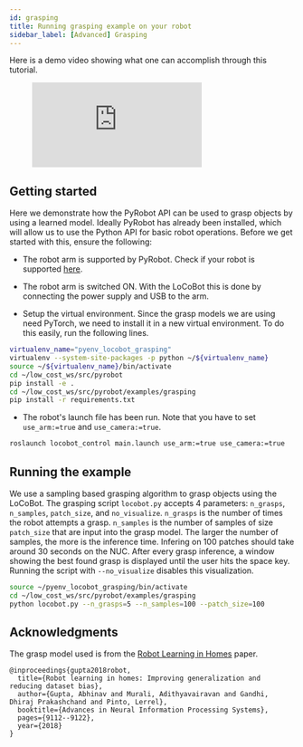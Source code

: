 ```yaml
---
id: grasping
title: Running grasping example on your robot
sidebar_label: [Advanced] Grasping
---
```


Here is a demo video showing what one can accomplish through this tutorial.
<figure class="video_container">
  <iframe class="doc_vid" src="https://www.youtube.com/embed/MdDUE-hCL24" frameborder="0" allow="accelerometer; autoplay; encrypted-media; gyroscope; picture-in-picture" allowfullscreen></iframe>
</figure>

## Getting started

Here we demonstrate how the PyRobot API can be used to grasp objects by using a learned model. Ideally PyRobot has already been installed, which will allow us to use the Python API for basic robot operations. Before we get started with this, ensure the following:

* The robot arm is supported by PyRobot. Check if your robot is supported [here](gs_overview.md).

* The robot arm is switched ON. With the LoCoBot this is done by connecting the power supply and USB to the arm.

* Setup the virtual environment. Since the grasp models we are using need PyTorch, we need to install it in a new virtual environment. To do this easily, run the following lines.

```bash
virtualenv_name="pyenv_locobot_grasping"
virtualenv --system-site-packages -p python ~/${virtualenv_name}
source ~/${virtualenv_name}/bin/activate
cd ~/low_cost_ws/src/pyrobot
pip install -e .
cd ~/low_cost_ws/src/pyrobot/examples/grasping
pip install -r requirements.txt
```

* The robot's launch file has been run. Note that you have to set `use_arm:=true` and `use_camera:=true`.

```bash
roslaunch locobot_control main.launch use_arm:=true use_camera:=true
```

## Running the example

We use a sampling based grasping algorithm to grasp objects using the LoCoBot. The grasping script `locobot.py` accepts 4 parameters: `n_grasps`, `n_samples`, `patch_size`, and `no_visualize`. `n_grasps` is the number of times the robot attempts a grasp. `n_samples` is the number of samples of size `patch_size` that are input into the grasp model. The larger the number of samples, the more is the inference time. Infering on 100 patches should take around 30 seconds on the NUC. After every grasp inference, a window showing the best found grasp is displayed until the user hits the space key. Running the script with `--no_visualize` disables this visualization.

```bash
source ~/pyenv_locobot_grasping/bin/activate
cd ~/low_cost_ws/src/pyrobot/examples/grasping
python locobot.py --n_grasps=5 --n_samples=100 --patch_size=100
```

## Acknowledgments

The grasp model used is from the [Robot Learning in Homes](http://papers.nips.cc/paper/8123-robot-learning-in-homes-improving-generalization-and-reducing-dataset-bias.pdf) paper.

```
@inproceedings{gupta2018robot,
  title={Robot learning in homes: Improving generalization and reducing dataset bias},
  author={Gupta, Abhinav and Murali, Adithyavairavan and Gandhi, Dhiraj Prakashchand and Pinto, Lerrel},
  booktitle={Advances in Neural Information Processing Systems},
  pages={9112--9122},
  year={2018}
}
```
